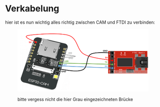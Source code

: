 # Verkabelung

hier ist es nun wichtig alles richtig zwischen CAM und FTDI zu verbinden:

<figure><img src="../../../.gitbook/assets/image (23).png" alt=""><figcaption><p>bitte vergess nicht die hier Grau eingezeichneten Brücke </p></figcaption></figure>
